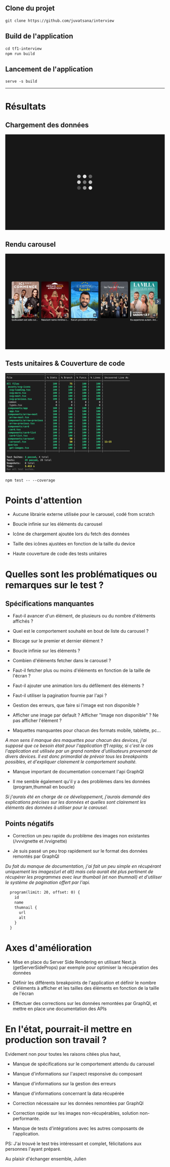 ## Clone du projet

```
git clone https://github.com/juvatsana/interview
```

## Build de l'application

```
cd tf1-interview
npm run build
```

## Lancement de l'application

```
serve -s build
```

---

# Résultats

## Chargement des données

![Loading](results/loading.png)

## Rendu carousel

![Carousel](results/carousel.png)

## Tests unitaires & Couverture de code

![Tests](results/tests.png)

```
npm test -- --coverage
```

# Points d'attention

- Aucune librairie externe utilisée pour le carousel, codé from scratch

- Boucle infinie sur les éléments du carousel

- Icône de chargement ajoutée lors du fetch des données

- Taille des icônes ajustées en fonction de la taille du device

- Haute couverture de code des tests unitaires

# Quelles sont les problématiques ou remarques sur le test ?

## Spécifications manquantes

- Faut-il avancer d'un élément, de plusieurs ou du nombre d'éléments affichés ?

- Quel est le comportement souhaité en bout de liste du carousel ?

- Blocage sur le premier et dernier élément ?

- Boucle infinie sur les éléments ?

- Combien d'éléments fetcher dans le carousel ?

- Faut-il fetcher plus ou moins d'éléments en fonction de la taille de l'écran ?

- Faut-il ajouter une animation lors du défilement des éléments ?

- Faut-il utiliser la pagination fournie par l'api ?

- Gestion des erreurs, que faire si l'image est non disponible ?

- Afficher une image par default ? Afficher "Image non disponible" ? Ne pas afficher l'élément ?

- Maquettes manquantes pour chacun des formats mobile, tablette, pc...

_A mon sens il manque des maquettes pour chacun des devices, j'ai supposé que ce besoin était pour l'application tf1 replay, si c'est le cas l'application est utilisée par un grand nombre d'utilisateurs provenant de divers devices. Il est donc primordial de prévoir tous les breakpoints possibles, et d'expliquer clairement le comportement souhaité._

- Manque important de documentation concernant l'api GraphQl

- Il me semble également qu'il y a des problèmes dans les données (program,thumnail en boucle)

_Si j'aurais été en charge de ce développement, j'aurais demandé des explications précises sur les données et quelles sont clairement les éléments des données à utiliser pour le carousel._

## Points négatifs

- Correction un peu rapide du problème des images non existantes (/vvvignette et /vvignette)

- Je suis passé un peu trop rapidement sur le format des données remontés par GraphQl

_Du fait du manque de documentation, j'ai fait un peu simple en récupérant uniquement les images(url et alt) mais cela aurait été plus pertinent de récupérer les programmes avec leur thumbail (et non thumnail) et d'utiliser le système de pagination offert par l'api._

```
  program(limit: 20, offset: 0) {
    id
    name
    thumnail {
      url
      alt
    }
  }
```

# Axes d'amélioration

- Mise en place du Server Side Rendering en utilisant Next.js (getServerSideProps) par exemple pour optimiser la récupération des données

- Définir les différents breakpoints de l'application et définir le nombre d'éléments à afficher et les tailles des éléments en fonction de la taille de l'écran

- Effectuer des corrections sur les données remontées par GraphQl, et mettre en place une documentation des APIs

# En l'état, pourrait-il mettre en production son travail ?

Evidement non pour toutes les raisons citées plus haut,

- Manque de spécifications sur le comportement attendu du carousel

- Manque d'informations sur l'aspect responsive du composant

- Manque d'informations sur la gestion des erreurs

- Manque d'informations concernant la data récupérée

- Correction nécessaire sur les données remontées par GraphQl

- Correction rapide sur les images non-récupérables, solution non-performante.

- Manque de tests d'intégrations avec les autres composants de l'application.

PS: J'ai trouvé le test très intéressant et complet, félicitations aux personnes l'ayant préparé.

Au plaisir d'échanger ensemble,
Julien
